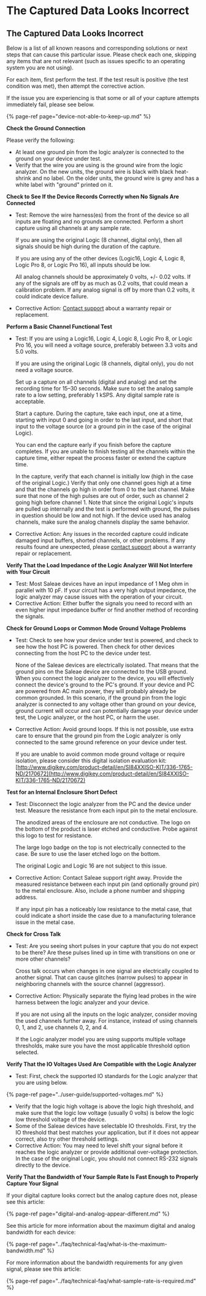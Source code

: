 # The Captured Data Looks Incorrect

## The Captured Data Looks Incorrect

Below is a list of all known reasons and corresponding solutions or next steps that can cause this particular issue. Please check each one, skipping any items that are not relevant \(such as issues specific to an operating system you are not using\).

For each item, first perform the test. If the test result is positive \(the test condition was met\), then attempt the corrective action.

If the issue you are experiencing is that some or all of your capture attempts immediately fail, please see below.

{% page-ref page="device-not-able-to-keep-up.md" %}

**Check the Ground Connection**

Please verify the following:

* At least one ground pin from the logic analyzer is connected to the ground on your device under test.
* Verify that the wire you are using is the ground wire from the logic analyzer. On the new units, the ground wire is black with black heat-shrink and no label. On the older units, the ground wire is grey and has a white label with "ground" printed on it.

**Check to See If the Device Records Correctly when No Signals Are Connected**

* Test: Remove the wire harness\(es\) from the front of the device so all inputs are floating and no grounds are connected. Perform a short capture using all channels at any sample rate.

    If you are using the original Logic \(8 channel, digital only\), then all signals should be high during the duration of the capture.

    If you are using any of the other devices \(Logic16, Logic 4, Logic 8, Logic Pro 8, or Logic Pro 16\), all inputs should be low.

    All analog channels should be approximately 0 volts, +/- 0.02 volts. If any of the signals are off by as much as 0.2 volts, that could mean a calibration problem. If any analog signal is off by more than 0.2 volts, it could indicate device failure.

* Corrective Action: [Contact support](https://contact.saleae.com/hc/en-us/requests/new) about a warranty repair or replacement. 

**Perform a Basic Channel Functional Test**

* Test: If you are using a Logic16, Logic 4, Logic 8, Logic Pro 8, or Logic Pro 16, you will need a voltage source, preferably between 3.3 volts and 5.0 volts.

    If you are using the original Logic \(8 channels, digital only\), you do not need a voltage source.

    Set up a capture on all channels \(digital and analog\) and set the recording time for 15–30 seconds. Make sure to set the analog sample rate to a low setting, preferably 1 kSPS. Any digital sample rate is acceptable. 

    Start a capture. During the capture, take each input, one at a time, starting with input 0 and going in order to the last input, and short that input to the voltage source \(or a ground pin in the case of the original Logic\).

    You can end the capture early if you finish before the capture completes. If you are unable to finish testing all the channels within the capture time, either repeat the process faster or extend the capture time.

    In the capture, verify that each channel is initially low \(high in the case of the original Logic.\) Verify that only one channel goes high at a time and that the channels go high in order from 0 to the last channel. Make sure that none of the high pulses are out of order, such as channel 2 going high before channel 1. Note that since the original Logic's inputs are pulled up internally and the test is performed with ground, the pulses in question should be low and not high. If the device used has analog channels, make sure the analog channels display the same behavior.

* Corrective Action: Any issues in the recorded capture could indicate damaged input buffers, shorted channels, or other problems. If any results found are unexpected, please [contact support](https://contact.saleae.com/hc/en-us/requests/new) about a warranty repair or replacement. 

**Verify That the Load Impedance of the Logic Analyzer Will Not Interfere with Your Circuit**

* Test: Most Saleae devices have an input impedance of 1 Meg ohm in parallel with 10 pF. If your circuit has a very high output impedance, the logic analyzer may cause issues with the operation of your circuit.
* Corrective Action: Either buffer the signals you need to record with an even higher input impedance buffer or find another method of recording the signals.

**Check for Ground Loops or Common Mode Ground Voltage Problems**

* Test: Check to see how your device under test is powered, and check to see how the host PC is powered. Then check for other devices connecting from the host PC to the device under test.

    None of the Saleae devices are electrically isolated. That means that the ground pins on the Saleae device are connected to the USB ground. When you connect the logic analyzer to the device, you will effectively connect the device's ground to the PC's ground. If your device and PC are powered from AC main power, they will probably already be common grounded. In this scenario, if the ground pin from the logic analyzer is connected to any voltage other than ground on your device, ground current will occur and can potentially damage your device under test, the Logic analyzer, or the host PC, or harm the user.

* Corrective Action: Avoid ground loops. If this is not possible, use extra care to ensure that the ground pin from the Logic analyzer is only connected to the same ground reference on your device under test.

    If you are unable to avoid common mode ground voltage or require isolation, please consider this digital isolation evaluation kit: [http://www.digikey.com/product-detail/en/SI84XXISO-KIT/336-1765-ND/2170672](http://www.digikey.com/product-detail/en/SI84XXISO-KIT/336-1765-ND/2170672)

**Test for an Internal Enclosure Short Defect**

* Test: Disconnect the logic analyzer from the PC and the device under test. Measure the resistance from each input pin to the metal enclosure.

    The anodized areas of the enclosure are not conductive. The logo on the bottom of the product is laser etched and conductive. Probe against this logo to test for resistance.

    The large logo badge on the top is not electrically connected to the case. Be sure to use the laser etched logo on the bottom.

    The original Logic and Logic 16 are not subject to this issue.

* Corrective Action: Contact Saleae support right away. Provide the measured resistance between each input pin \(and optionally ground pin\) to the metal enclosure. Also, include a phone number and shipping address.

    If any input pin has a noticeably low resistance to the metal case, that could indicate a short inside the case due to a manufacturing tolerance issue in the metal case.

**Check for Cross Talk**

* Test: Are you seeing short pulses in your capture that you do not expect to be there? Are these pulses lined up in time with transitions on one or more other channels?

    Cross talk occurs when changes in one signal are electrically coupled to another signal. That can cause glitches \(narrow pulses\) to appear in neighboring channels with the source channel \(aggressor\).

* Corrective Action: Physically separate the flying lead probes in the wire harness between the logic analyzer and your device.

    If you are not using all the inputs on the logic analyzer, consider moving the used channels further away. For instance, instead of using channels 0, 1, and 2, use channels 0, 2, and 4.

    If the Logic analyzer model you are using supports multiple voltage thresholds, make sure you have the most applicable threshold option selected.

**Verify That the IO Voltages Used Are Compatible with the Logic Analyzer**

* Test: First, check the supported IO standards for the Logic analyzer that you are using below.

{% page-ref page="../user-guide/supported-voltages.md" %}

* Verify that the logic high voltage is above the logic high threshold, and make sure that the logic low voltage \(usually 0 volts\) is below the logic low threshold voltage of the device.
* Some of the Saleae devices have selectable IO thresholds. First, try the IO threshold that best matches your application, but if it does not appear correct, also try other threshold settings.
* Corrective Action: You may need to level shift your signal before it reaches the logic analyzer or provide additional over-voltage protection. In the case of the original Logic, you should not connect RS-232 signals directly to the device.

**Verify That the Bandwidth of Your Sample Rate Is Fast Enough to Properly Capture Your Signal**

If your digital capture looks correct but the analog capture does not, please see this article:

{% page-ref page="digital-and-analog-appear-different.md" %}

See this article for more information about the maximum digital and analog bandwidth for each device:

{% page-ref page="../faq/technical-faq/what-is-the-maximum-bandwidth.md" %}

For more information about the bandwidth requirements for any given signal, please see this article:

{% page-ref page="../faq/technical-faq/what-sample-rate-is-required.md" %}

